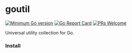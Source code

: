 # goutil
[![Minimum Go version](https://img.shields.io/badge/go-1.19.0+-9cf.svg)](#go-version-requirements)
[![Go Report Card](https://goreportcard.com/badge/github.com/davidforest123/goutil)](https://goreportcard.com/report/github.com/davidforest123/goutil)
[![PRs Welcome](https://img.shields.io/badge/PRs-welcome-brightgreen.svg)](https://github.com/davidforest123/github.com/davidforest123/goutil/pulls)

Universal utility collection for Go.

### Install
